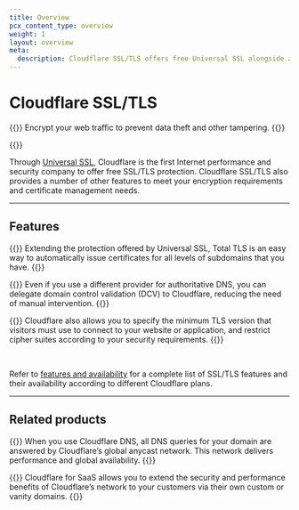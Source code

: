 ```yaml
---
title: Overview
pcx_content_type: overview
weight: 1
layout: overview
meta:
  description: Cloudflare SSL/TLS offers free Universal SSL alongside advanced and enterprise features to meet your encryption and certificate management needs.
---
```


# Cloudflare SSL/TLS

{{<description>}}
Encrypt your web traffic to prevent data theft and other tampering.
{{</description>}}

{{<plan type = "all">}}

Through [Universal SSL](/ssl/edge-certificates/universal-ssl/), Cloudflare is the first Internet performance and security company to offer free SSL/TLS protection.
Cloudflare SSL/TLS also provides a number of other features to meet your encryption requirements and certificate management needs.

---

## Features

{{<feature header="Total TLS" href="/ssl/edge-certificates/additional-options/total-tls/">}}
Extending the protection offered by Universal SSL, Total TLS is an easy way to automatically issue certificates for all levels of subdomains that you have.
{{</feature>}}

{{<feature header="Delegated DCV" href="/ssl/edge-certificates/changing-dcv-method/methods/delegated-dcv/">}}
Even if you use a different provider for authoritative DNS, you can delegate domain control validation (DCV) to Cloudflare, reducing the need of manual intervention.
{{</feature>}}

{{<feature header="Custom TLS settings" href="/ssl/edge-certificates/additional-options/minimum-tls/">}}
Cloudflare also allows you to specify the minimum TLS version that visitors must use to connect to your website or application, and restrict cipher suites according to your security requirements.
{{</feature>}}

<br />

Refer to [features and availability](/ssl/reference/all-features/) for a complete list of SSL/TLS features and their availability according to different Cloudflare plans.

---

## Related products

{{<related header="Cloudflare DNS" href="/dns/" product="dns">}}
When you use Cloudflare DNS, all DNS queries for your domain are answered by Cloudflare’s global anycast network. This network delivers performance and global availability.
{{</related>}}

{{<related header="Cloudflare for SaaS" href="/cloudflare-for-platforms/cloudflare-for-saas/" product="cloudflare-for-platforms">}}
Cloudflare for SaaS allows you to extend the security and performance benefits of Cloudflare’s network to your customers via their own custom or vanity domains.
{{</related>}}
